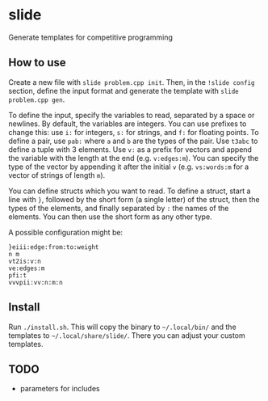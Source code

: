 # slide
Generate templates for competitive programming

## How to use
Create a new file with `slide problem.cpp init`. Then, in the `!slide config` section, define the input format and generate the template with `slide problem.cpp gen`.

To define the input, specify the variables to read, separated by a space or newlines. By default, the variables are integers. You can use prefixes to change this: use `i:` for integers, `s:` for strings, and `f:` for floating points. To define a pair, use `pab:` where `a` and `b` are the types of the pair. Use `t3abc` to define a tuple with 3 elements. Use `v:` as a prefix for vectors and append the variable with the length at the end (e.g. `v:edges:m`). You can specify the type of the vector by appending it after the initial `v` (e.g. `vs:words:m` for a vector of strings of length `m`).

You can define structs which you want to read. To define a struct, start a line with `}`, followed by the short form (a single letter) of the struct, then the types of the elements, and finally separated by `:` the names of the elements. You can then use the short form as any other type.

A possible configuration might be:

```
}eiii:edge:from:to:weight
n m
vt2is:v:n
ve:edges:m
pfi:t
vvvpii:vv:n:m:n
```

## Install
Run `./install.sh`. This will copy the binary to `~/.local/bin/` and the templates to `~/.local/share/slide/`. There you can adjust your custom templates.

## TODO
 - parameters for includes
